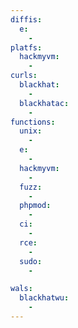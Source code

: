 ```yaml
---
diffis:
  e:
    -
platfs:
  hackmyvm:
    -
curls:
  blackhat:
    -
  blackhatac:
    -
functions:
  unix:
    -
  e:
    -
  hackmyvm:
    -
  fuzz:
    -
  phpmod:
    -
  ci:
    -
  rce:
    -
  sudo:
    -

wals:
  blackhatwu:
    -
---
```

